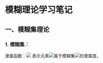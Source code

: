 
# 模糊理论学习笔记

## 一、模糊集理论

### 1. 模糊集：
隶属函数：![](http://latex.codecogs.com/gif.latex?\{\mu}_A(x)) 表示元素![](http://latex.codecogs.com/gif.latex?\{x})属于模糊集![](http://latex.codecogs.com/gif.latex?\{A})的隶属度。
